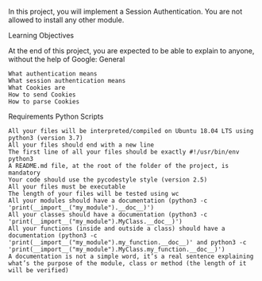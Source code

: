 In this project, you will implement a Session Authentication. You are not allowed to install any other module.

Learning Objectives

At the end of this project, you are expected to be able to explain to anyone, without the help of Google:
General

    What authentication means
    What session authentication means
    What Cookies are
    How to send Cookies
    How to parse Cookies

Requirements
Python Scripts

    All your files will be interpreted/compiled on Ubuntu 18.04 LTS using python3 (version 3.7)
    All your files should end with a new line
    The first line of all your files should be exactly #!/usr/bin/env python3
    A README.md file, at the root of the folder of the project, is mandatory
    Your code should use the pycodestyle style (version 2.5)
    All your files must be executable
    The length of your files will be tested using wc
    All your modules should have a documentation (python3 -c 'print(__import__("my_module").__doc__)')
    All your classes should have a documentation (python3 -c 'print(__import__("my_module").MyClass.__doc__)')
    All your functions (inside and outside a class) should have a documentation (python3 -c 'print(__import__("my_module").my_function.__doc__)' and python3 -c 'print(__import__("my_module").MyClass.my_function.__doc__)')
    A documentation is not a simple word, it’s a real sentence explaining what’s the purpose of the module, class or method (the length of it will be verified)

